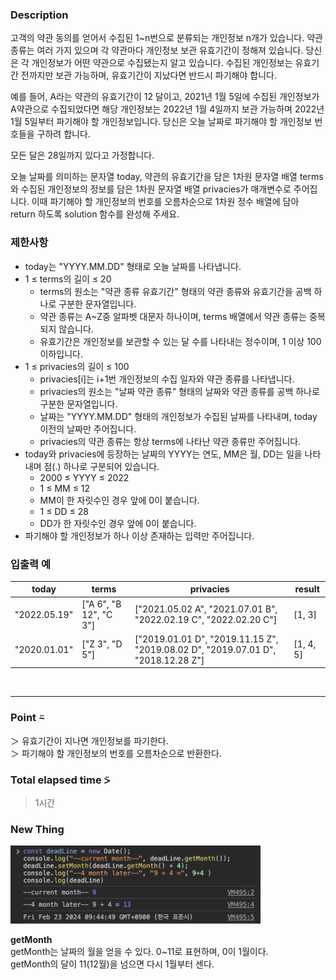 ### Description
고객의 약관 동의를 얻어서 수집된 1~n번으로 분류되는 개인정보 n개가 있습니다. 약관 종류는 여러 가지 있으며 각 약관마다 개인정보 보관 유효기간이 정해져 있습니다. 당신은 각 개인정보가 어떤 약관으로 수집됐는지 알고 있습니다. 수집된 개인정보는 유효기간 전까지만 보관 가능하며, 유효기간이 지났다면 반드시 파기해야 합니다.

예를 들어, A라는 약관의 유효기간이 12 달이고, 2021년 1월 5일에 수집된 개인정보가 A약관으로 수집되었다면 해당 개인정보는 2022년 1월 4일까지 보관 가능하며 2022년 1월 5일부터 파기해야 할 개인정보입니다.
당신은 오늘 날짜로 파기해야 할 개인정보 번호들을 구하려 합니다.

모든 달은 28일까지 있다고 가정합니다.

오늘 날짜를 의미하는 문자열 today, 약관의 유효기간을 담은 1차원 문자열 배열 terms와 수집된 개인정보의 정보를 담은 1차원 문자열 배열 privacies가 매개변수로 주어집니다. 이때 파기해야 할 개인정보의 번호를 오름차순으로 1차원 정수 배열에 담아 return 하도록 solution 함수를 완성해 주세요.

### 제한사항
* today는 "YYYY.MM.DD" 형태로 오늘 날짜를 나타냅니다.
* 1 ≤ terms의 길이 ≤ 20
  * terms의 원소는 "약관 종류 유효기간" 형태의 약관 종류와 유효기간을 공백 하나로 구분한 문자열입니다.
  * 약관 종류는 A~Z중 알파벳 대문자 하나이며, terms 배열에서 약관 종류는 중복되지 않습니다.
  * 유효기간은 개인정보를 보관할 수 있는 달 수를 나타내는 정수이며, 1 이상 100 이하입니다.
* 1 ≤ privacies의 길이 ≤ 100
  * privacies[i]는 i+1번 개인정보의 수집 일자와 약관 종류를 나타냅니다.
  * privacies의 원소는 "날짜 약관 종류" 형태의 날짜와 약관 종류를 공백 하나로 구분한 문자열입니다.
  * 날짜는 "YYYY.MM.DD" 형태의 개인정보가 수집된 날짜를 나타내며, today 이전의 날짜만 주어집니다.
  * privacies의 약관 종류는 항상 terms에 나타난 약관 종류만 주어집니다.
* today와 privacies에 등장하는 날짜의 YYYY는 연도, MM은 월, DD는 일을 나타내며 점(.) 하나로 구분되어 있습니다.
  * 2000 ≤ YYYY ≤ 2022
  * 1 ≤ MM ≤ 12
  * MM이 한 자릿수인 경우 앞에 0이 붙습니다.
  * 1 ≤ DD ≤ 28
  * DD가 한 자릿수인 경우 앞에 0이 붙습니다.
* 파기해야 할 개인정보가 하나 이상 존재하는 입력만 주어집니다.

### 입출력 예
|    today    |     terms	   | privacies | result |
|--------------|------------------------|------|----|
| "2022.05.19" | ["A 6", "B 12", "C 3"] |	["2021.05.02 A", "2021.07.01 B", "2022.02.19 C", "2022.02.20 C"] | [1, 3] |
| "2020.01.01" |	["Z 3", "D 5"]	| ["2019.01.01 D", "2019.11.15 Z", "2019.08.02 D", "2019.07.01 D", "2018.12.28 Z"] | [1, 4, 5] |

<br />

---
### Point ⍨
＞ 유효기간이 지나면 개인정보를 파기한다. <br />
＞ 파기해야 할 개인정보의 번호를 오름차순으로 반환한다. <br />

### Total elapsed time ⍩
> 1시간

### New Thing
<img src='image.png' alt='console' width='400' /><br />

<strong>getMonth</strong><br />
getMonth는 날짜의 월을 얻을 수 있다. 0~11로 표현하며, 0이 1월이다.<br />
getMonth의 달이 11(12월)을 넘으면 다시 1월부터 센다.